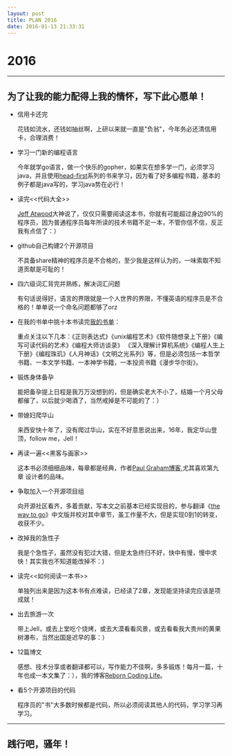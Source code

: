 ```yaml
---
layout: post
title: PLAN 2016
date: 2016-01-13 21:33:31
---
```


#  2016


----------
为了让我的能力配得上我的情怀，写下此心愿单！
----------


- 信用卡还完
	
	花钱如流水，还钱如抽丝啊，上研以来就一直是"负翁"，今年务必还清信用卡，合理消费！

- 学习一门新的编程语言

	今年就学go语言，做一个快乐的gopher，如果实在想多学一门，必须学习java，并且使用[head-first](http://shop.oreilly.com/category/series/head-first.do)系列的书来学习，因为看了好多编程书籍，基本的例子都是java写的，学习java势在必行！

- 读完<<代码大全>>

	[Jeff Atwood](http://blog.codinghorror.com/)大神说了，仅仅只需要阅读这本书，你就有可能超过身边90%的程序员，因为普通程序员每年所读的技术书籍不足一本，不管你信不信，反正我有点信了：）

- github自己构建2个开源项目

	不具备share精神的程序员是不合格的，至少我是这样认为的，一味索取不知道贡献是可耻的！

- 四六级词汇背完并熟练，解决词汇问题

	有句话说得好，语言的界限就是一个人世界的界限，不懂英语的程序员是不合格的！单单说一个命名问题都够了orz

- 在我的书单中挑十本书读完[我的书单](https://github.com/songleo/songleo.github.io/blob/master/_posts%2F2016-01-30-my-book-list.md)：

	重点关注以下几本：《正则表达式》《unix编程艺术》《软件随想录上下册》《编写可读代码的艺术》《编程大师访谈录》 《深入理解计算机系统》《编程人生上下册》《编程珠玑》《人月神话》《文明之光系列》等，但是必须包括一本哲学书籍、一本文学书籍、一本神学书籍，一本投资书籍《漫步华尔街》。

- 锻炼身体备孕

	能把备孕提上日程是我万万没想到的，但是确实老大不小了，结婚一个月父母都催了，以后就少喝酒了，当然戒掉是不可能的了：）

- 带媳妇爬华山

	来西安快十年了，没有爬过华山，实在不好意思说出来，16年，我定华山登顶，follow me，Jell！

- 再读一遍<<黑客与画家>>

	这本书必须细细品味，每章都是经典，作者[Paul Graham博客](http://paulgraham.com/articles.html),尤其喜欢第九章 设计者的品味。

- 争取加入一个开源项目组

	向开源社区看齐，多着贡献，写本文之前基本已经实现目的，参与翻译《[the way to go](https://github.com/Unknwon/the-way-to-go_ZH_CN)》中文版并校对其中章节，虽工作量不大，但是实现0到1的转变，收获不少。

- 改掉我的急性子

	我是个急性子，虽然没有犯过大错，但是太急终归不好，快中有慢，慢中求快！其实我也不知道能改掉不：)

- 读完<<如何阅读一本书>>

	单独列出来是因为这本书有点难读，已经读了2章，发现能坚持读完应该是项成就！

- 出去旅游一次

	带上Jell，或去上堂吃个烧烤，或去大漠看看风景，或去看看我大贵州的黄果树瀑布，当然出国是迟早的事：）

- 12篇博文

	感想、技术分享或者翻译都可以，写作能力不佳啊，多多锻炼！每月一篇，十年也成一本文集了：），我的博客[Reborn Coding Life](http://songleo.github.io/)。

- 看5个开源项目的代码

	程序员的"书"大多数时候都是代码，所以必须阅读其他人的代码，学习学习再学习。

----------
践行吧，骚年！
----------


